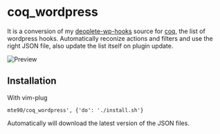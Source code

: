 # coq_wordpress

It is a conversion of my [deoplete-wp-hooks](https://github.com/Mte90/deoplete-wp-hooks) source for [coq](https://github.com/ms-jpq/coq_nvim), the list of wordpress hooks.
Automatically reconize actions and filters and use the right JSON file, also update the list itself on plugin update.

![Preview](https://user-images.githubusercontent.com/403283/96128002-0d6dad00-0ef5-11eb-8de6-72d8af660d5a.gif)

## Installation

With vim-plug

```
mte90/coq_wordpress', {'do': './install.sh'}
```

Automatically will download the latest version of the JSON files.
